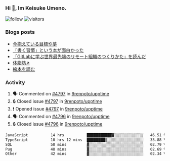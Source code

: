 ### Hi 👋, Im Keisuke Umeno.

<!--
**9renpoto/9renpoto** is a ✨ _special_ ✨ repository because its `README.md` (this file) appears on your GitHub profile.

Here are some ideas to get you started:

- 🔭 I’m currently working on ...
- 🌱 I’m currently learning ...
- 👯 I’m looking to collaborate on ...
- 🤔 I’m looking for help with ...
- 💬 Ask me about ...
- 📫 How to reach me: ...
- 😄 Pronouns: ...
- ⚡ Fun fact: ...
-->

![follow](https://img.shields.io/github/followers/9renpoto?label=Follow&style=social)
![visitors](https://komarev.com/ghpvc/?username=9renpoto&label=Profile%20views&color=0e75b6&style=flat)

### Blogs posts

<!-- BLOG-POST-LIST:START -->
- [今抱えている目標や夢](https://9renpoto.win/entry/2024/12/02/objective)
- [「書く習慣」という本が面白かった](https://9renpoto.win/entry/2024/11/11/leave_a_feeling_sad)
- [「GitLabに学ぶ世界最先端のリモート組織のつくりかた」を読んだ](https://9renpoto.win/entry/2024/09/10/remote_organization)
- [体脂肪↗](https://9renpoto.win/entry/2024/08/12/gaining_fat)
- [絵本を読む](https://9renpoto.win/entry/2024/07/26/picture_book)
<!-- BLOG-POST-LIST:END -->

### Activity

<!--START_SECTION:activity-->
1. 🗣 Commented on [#4797](https://github.com/9renpoto/upptime/issues/4797#issuecomment-2547357651) in [9renpoto/upptime](https://github.com/9renpoto/upptime)
2. 🔒 Closed issue [#4797](https://github.com/9renpoto/upptime/issues/4797) in [9renpoto/upptime](https://github.com/9renpoto/upptime)
3. ❗ Opened issue [#4797](https://github.com/9renpoto/upptime/issues/4797) in [9renpoto/upptime](https://github.com/9renpoto/upptime)
4. 🗣 Commented on [#4796](https://github.com/9renpoto/upptime/issues/4796#issuecomment-2547246020) in [9renpoto/upptime](https://github.com/9renpoto/upptime)
5. 🔒 Closed issue [#4796](https://github.com/9renpoto/upptime/issues/4796) in [9renpoto/upptime](https://github.com/9renpoto/upptime)
<!--END_SECTION:activity-->

<!--START_SECTION:waka-->

```txt
JavaScript          14 hrs          ███████████▓░░░░░░░░░░░░░   46.51 %
TypeScript          10 hrs 12 mins  ████████▒░░░░░░░░░░░░░░░░   33.88 %
SQL                 50 mins         ▓░░░░░░░░░░░░░░░░░░░░░░░░   02.79 %
Pug                 48 mins         ▓░░░░░░░░░░░░░░░░░░░░░░░░   02.69 %
Other               42 mins         ▓░░░░░░░░░░░░░░░░░░░░░░░░   02.34 %
```

<!--END_SECTION:waka-->
